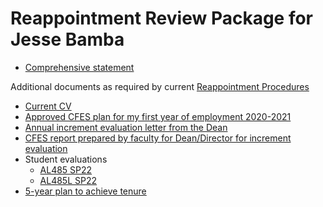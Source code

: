 # Reappointment Review Package for Jesse Bamba

* [Comprehensive statement](final_docs/ComprehensiveStatement4.pdf)

Additional documents as required by current [Reappointment Procedures](REAPPOINTMENT_PROCEDURES.pdf)

* [Current CV](final_docs/CV2023.pdf)
* [Approved CFES plan for my  first year of employment 2020-2021](final_docs/CFES_2020_2021.pdf)
* [Annual increment evaluation letter from the Dean](final_docs/Annual_increment_2020-2021.pdf)
* [CFES report prepared by faculty for Dean/Director for increment evaluation](final_docs/CFES_report_20201207_20211207.pdf)
* Student evaluations
    * [AL485 SP22](final_docs/AL485_SP22.pdf)
    * [AL485L SP22](final_docs/AL485L_SP22.pdf)
* [5-year plan to achieve tenure](final_docs/5_year_plan.pdf)
